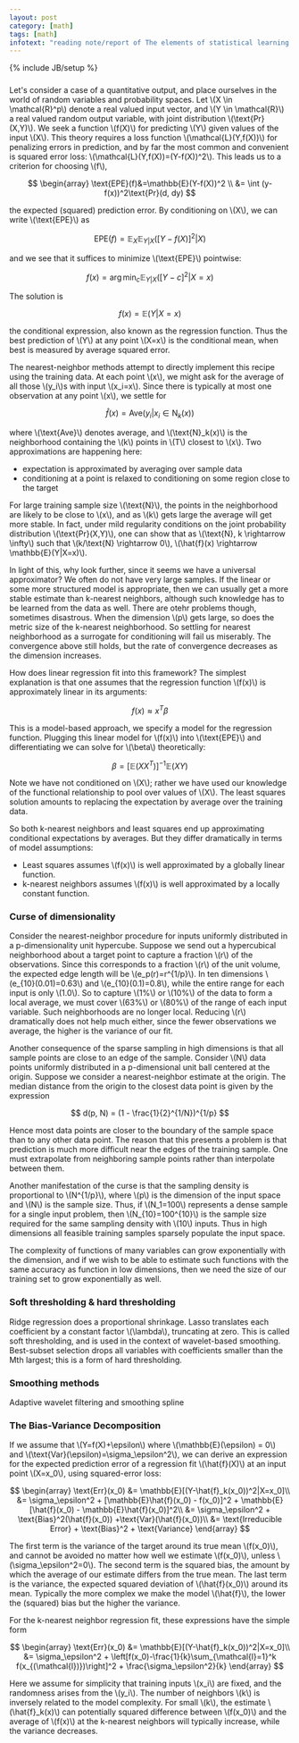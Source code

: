 ```yaml
---
layout: post
category: [math]
tags: [math]
infotext: "reading note/report of The elements of statistical learning Data mining, inference, and prediction"
---
```

{% include JB/setup %}

<script type="text/javascript" src="http://cdn.mathjax.org/mathjax/latest/MathJax.js?config=TeX-AMS-MML_HTMLorMML"></script>

### 

Let's consider a case of a quantitative output, and place ourselves 
in the world of random variables and probability spaces. Let 
\\(X \in \mathcal{R}^p\\) denote a real valued input vector, and 
\\(Y \in \mathcal{R}\\) a real valued random output variable, with 
joint distribution \\(\text{Pr}(X,Y)\\). We seek a function 
\\(f(X)\\) for predicting \\(Y\\) given values of the input \\(X\\). 
This theory requires a loss function \\(\mathcal{L}(Y,f(X))\\) for
penalizing errors in prediction, and by far the most common and 
convenient is squared error loss: \\(\mathcal{L}(Y,f(X))=(Y-f(X))^2\\). 
This leads us to a criterion for choosing \\(f\\),

$$
\begin{array}
\text{EPE}(f)&=\mathbb{E}(Y-f(X))^2 \\
&= \int (y-f(x))^2\text{Pr}(d, dy)
$$

the expected (squared) prediction error. By conditioning on \\(X\\), 
we can write \\(\text{EPE}\\) as

$$
\text{EPE}(f)=\mathbb{E}_X\mathbb{E}_{Y|X}([Y-f(X)]^2|X)
$$

and we see that it suffices to minimize \\(\text{EPE}\\) pointwise: 

$$
f(x)=\arg\min_c \mathbb{E}_{Y|X}([Y-c]^2|X=x)
$$

The solution is 

$$
f(x)=\mathbb{E}(Y|X=x)
$$

the conditional expression, also known as the regression function. Thus 
the best prediction of \\(Y\\) at any point \\(X=x\\) is the 
conditional mean, when best is measured by average squared error.

The nearest-neighbor methods attempt to directly implement this 
recipe using the training data. At each point \\(x\\), we might ask 
for the average of all those \\(y_i\\)s with input \\(x_i=x\\). Since 
there is typically at most one observation at any point \\(x\\), we 
settle for 

$$
\hat{f}(x)=\text{Ave}(y_i|x_i \in \text{N}_k(x))
$$

where \\(\text{Ave}\\) denotes average, and \\(\text{N}_k(x)\\) is the 
neighborhood containing the \\(k\\) points in \\(T\\) closest to \\(x\\). 
Two approximations are happening here: 

- expectation is approximated by averaging over sample data
- conditioning at a point is relaxed to conditioning on some region 
close to the target

For large training sample size \\(\text{N}\\), the points in the 
neighborhood are likely to be close to \\(x\\), and as \\(k\\) gets 
large the average will get more stable. In fact, under mild regularity 
conditions on the joint probability distribution \\(\text{Pr}(X,Y)\\), 
one can show that as \\(\text{N}, k \rightarrow \infty\\) such that 
\\(k/\text{N} \rightarrow 0\\), 
\\(\hat{f}(x) \rightarrow \mathbb{E}(Y|X=x)\\).

In light of this, why look further, since it seems we have a universal 
approximator? We often do not have very large samples. If the linear 
or some more structured model is appropriate, then we can usually get 
a more stable estimate than k-nearest neighbors, although such 
knowledge has to be learned from the data as well. There are otehr 
problems though, sometimes disastrous. When the dimension \\(p\\) gets 
large, so does the metric size of the k-nearest neighborhood. So 
settling for nearest neighborhood as a surrogate for conditioning will 
fail us miserably. The convergence above still holds, but the rate of 
convergence decreases as the dimension increases.

How does linear regression fit into this framework? The simplest 
explanation is that one assumes that the regression function 
\\(f(x)\\) is approximately linear in its arguments:

$$
f(x) \approx x^T\beta
$$

This is a model-based approach, we specify a model for the regression 
function. Plugging this linear model for \\(f(x)\\) into 
\\(\text{EPE}\\) and differentiating we can solve for \\(\beta\\) 
theoretically:

$$
\beta = [\mathbb{E}(XX^T)]^{-1}\mathbb{E}(XY)
$$

Note we have not conditioned on \\(X\\); rather we have used our 
knowledge of the functional relationship to pool over values of 
\\(X\\). The least squares solution amounts to replacing the 
expectation by average over the training data.

So both k-nearest neighbors and least squares end up approximating 
conditional expectations by averages. But they differ dramatically 
in terms of model assumptions:

- Least squares assumes \\(f(x)\\) is well approximated by a globally 
linear function.
- k-nearest neighbors assumes \\(f(x)\\) is well approximated by a 
locally constant function.

### Curse of dimensionality

Consider the nearest-neighbor procedure for inputs uniformly 
distributed in a p-dimensionality unit hypercube. Suppose we send out 
a hypercubical neighborhood about a target point to capture a 
fraction \\(r\\) of the observations. Since this corresponds to a 
fraction \\(r\\) of the unit volume, the expected edge length will 
be \\(e_p(r)=r^{1/p}\\). In ten dimensions \\(e_{10}(0.01)=0.63\\) 
and \\(e_{10}(0.1)=0.8\\), while the entire range for each input is 
only \\(1.0\\). So to capture \\(1\%\\) or \\(10\%\\) of the data 
to form a local average, we must cover \\(63\%\\) or \\(80\%\\) of 
the range of each input variable. Such neighborhoods are no longer 
local. Reducing \\(r\\) dramatically does not help much either, 
since the fewer observations we average, the higher is the variance 
of our fit.

Another consequence of the sparse sampling in high dimensions is 
that all sample points are close to an edge of the sample. Consider 
\\(N\\) data points uniformly distributed in a p-dimensional unit 
ball centered at the origin. Suppose we consider a nearest-neighbor 
estimate at the origin. The median distance from the origin to 
the closest data point is given by the expression

$$
d(p, N) = (1 - \frac{1}{2}^{1/N})^{1/p}
$$

Hence most data points are closer to the boundary of the sample 
space than to any other data point. The reason that this presents 
a problem is that prediction is much more difficult near the edges 
of the training sample. One must extrapolate from neighboring 
sample points rather than interpolate between them.

Another manifestation of the curse is that the sampling density is 
proportional to \\(N^{1/p}\\), where \\(p\\) is the dimension of 
the input space and \\(N\\) is the sample size. Thus, if 
\\(N_1=100\\) represents a dense sample for a single input problem, 
then \\(N_{10}=100^{10}\\) is the sample size required for the same 
sampling density with \\(10\\) inputs. Thus in high dimensions all 
feasible training samples sparsely populate the input space.

The complexity of functions of many variables can grow exponentially 
with the dimension, and if we wish to be able to estimate such 
functions with the same accuracy as function in low dimensions, then 
we need the size of our training set to grow exponentially as well.

### Soft thresholding & hard thresholding

Ridge regression does a proportional shrinkage. Lasso translates each 
coefficient by a constant factor \\(\lambda\\), truncating at zero. 
This is called soft thresholding, and is used in the context of 
wavelet-based smoothing. Best-subset selection drops all variables 
with coefficients smaller than the Mth largest; this is a form of 
hard thresholding.

### Smoothing methods

Adaptive wavelet filtering and smoothing spline

### The Bias-Variance Decomposition

If we assume that \\(Y=f(X)+\epsilon\\) where 
\\(\mathbb{E}(\epsilon) = 0\\) and 
\\(\text{Var}(\epsilon)=\sigma_\epsilon^2\\), we can derive an 
expression for the expected prediction error of a regression fit 
\\(\hat{f}(X)\\) at an input point \\(X=x_0\\), using squared-error 
loss: 

$$
\begin{array}
\text{Err}(x_0) &= \mathbb{E}[(Y-\hat{f}_k(x_0))^2|X=x_0]\\
&= \sigma_\epsilon^2 + [\mathbb{E}\hat{f}(x_0) - f(x_0)]^2 + \mathbb{E}[\hat{f}(x_0) - \mathbb{E}\hat{f}(x_0)]^2\\
&= \sigma_\epsilon^2 + \text{Bias}^2(\hat{f}(x_0)) +\text{Var}(\hat{f}(x_0))\\
&= \text{Irreducible Error} + \text{Bias}^2 + \text{Variance}
\end{array}
$$

The first term is the variance of the target around its true mean 
\\(f(x_0)\\), and cannot be avoided no matter how well we estimate 
\\(f(x_0)\\), unless \\(\sigma_\epsilon^2=0\\). The second term is the 
squared bias, the amount by which the average of our estimate differs 
from the true mean. The last term is the variance, the expected 
squared deviation of \\(\hat{f}(x_0)\\) around its mean. Typically 
the more complex we make the model \\(\hat{f}\\), the lower the 
(squared) bias but the higher the variance.

For the k-nearest neighbor regression fit, these expressions have 
the simple form

$$
\begin{array}
\text{Err}(x_0) &= \mathbb{E}[(Y-\hat{f}_k(x_0))^2|X=x_0]\\
&= \sigma_\epsilon^2 + \left[f(x_0)-\frac{1}{k}\sum_{\mathcal{l}=1}^k f(x_{(\mathcal{l})})\right]^2 + \frac{\sigma_\epsilon^2}{k}
\end{array}
$$

Here we assume for simplicity that training inputs \\(x_i\\) are 
fixed, and the randomness arises from the \\(y_i\\). The number of 
neighbors \\(k\\) is inversely related to the model complexity. For 
small \\(k\\), the estimate \\(\hat{f}_k(x)\\) can potentially 
squared difference between \\(f(x_0)\\) and the average of \\(f(x)\\) 
at the k-nearest neighbors will typically increase, while the 
variance decreases.
